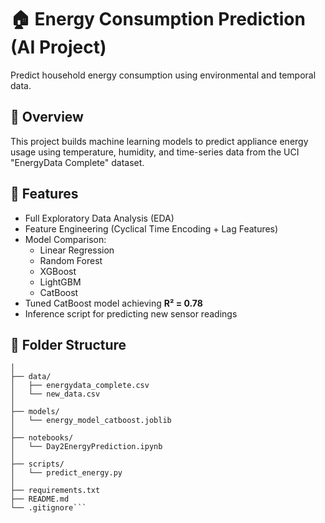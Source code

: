 # 🏠 Energy Consumption Prediction (AI Project)

Predict household energy consumption using environmental and temporal data.

## 📘 Overview
This project builds machine learning models to predict appliance energy usage using temperature, humidity, and time-series data from the UCI "EnergyData Complete" dataset.

## 🚀 Features
- Full Exploratory Data Analysis (EDA)
- Feature Engineering (Cyclical Time Encoding + Lag Features)
- Model Comparison:
  - Linear Regression
  - Random Forest
  - XGBoost
  - LightGBM
  - CatBoost
- Tuned CatBoost model achieving **R² = 0.78**
- Inference script for predicting new sensor readings

## 📂 Folder Structure
```Day-2-Energy-Prediction/
│
├── data/
│   ├── energydata_complete.csv
│   └── new_data.csv
│
├── models/
│   └── energy_model_catboost.joblib
│
├── notebooks/
│   └── Day2EnergyPrediction.ipynb
│
├── scripts/
│   └── predict_energy.py
│
├── requirements.txt
├── README.md
└── .gitignore```

